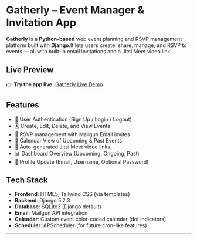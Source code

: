 # Gatherly – Event Manager & Invitation App 

**Gatherly** is a **Python-based** web event planning and RSVP management platform built with **Django**.It lets users create, share, manage, and RSVP to events — all with built-in email invitations and a Jitsi Meet video link.




##  Live Preview

👉 **Try the app live**: [Gatherly Live Demo](https://drive.google.com/file/d/1pidF9BPXoze2BHWDoyiQDFK2SjuUoKE9/view?usp=sharing)  




##  Features

- 🔐 User Authentication (Sign Up / Login / Logout)
- 🗓️ Create, Edit, Delete, and View Events
- 📩 RSVP management with Mailgun Email invites
- 📆 Calendar View of Upcoming & Past Events
- 🎥 Auto-generated Jitsi Meet video links
- 📊 Dashboard Overview (Upcoming, Ongoing, Past)
- 👤 Profile Update (Email, Username, Optional Password)



##  Tech Stack

- **Frontend**: HTML5, Tailwind CSS (via templates)
- **Backend**: Django 5.2.3
- **Database**: SQLite3 (Django default)
- **Email**: Mailgun API integration
- **Calendar**: Custom event color-coded calendar (dot indicators)
- **Scheduler**: APScheduler (for future cron-like features)

---
